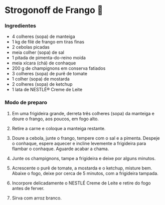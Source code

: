# Strogonoff de Frango :chicken:
### Ingredientes

- 4 colheres (sopa) de manteiga
- 1 kg de filé de frango em tiras finas
- 2 cebolas picadas
- meia colher (sopa) de sal
- 1 pitada de pimenta-do-reino moída
- meia xícara (chá) de conhaque
- 200 g de champignons em conserva fatiados
- 3 colheres (sopa) de purê de tomate
- 1 colher (sopa) de mostarda
- 2 colheres (sopa) de ketchup
- 1 lata de NESTLÉ® Creme de Leite

### Modo de preparo

1. Em uma frigideira grande, derreta três colheres (sopa) da manteiga e doure o frango, aos poucos, em fogo alto.

2. Retire a carne e coloque a manteiga restante.

3. Doure a cebola, junte o frango, tempere com o sal e a pimenta. Despeje o conhaque, espere aquecer e incline levemente a frigideira para flambar o conhaque. Aguarde acabar a chama.

4. Junte os champignons, tampe a frigideira e deixe por alguns minutos.

5. Acrescente o purê de tomate, a mostarda e o ketchup, misture bem. Abaixe o fogo, deixe por cerca de 5 minutos, com a frigideira tampada.

6. Incorpore delicadamente o NESTLÉ Creme de Leite e retire do fogo antes de ferver.

7. Sirva com arroz branco.
